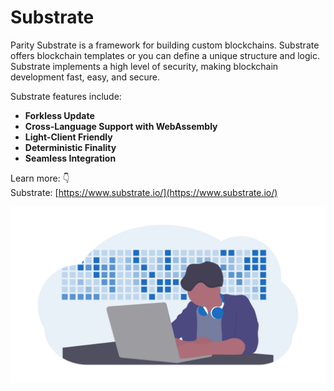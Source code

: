 # Substrate

Parity Substrate is a framework for building custom blockchains. Substrate offers blockchain templates or you can define a unique structure and logic. Substrate implements a high level of security, making blockchain development fast, easy, and secure.

Substrate features include:

* **Forkless Update**
* **Cross-Language Support with WebAssembly**
* **Light-Client Friendly**
* **Deterministic Finality**
* **Seamless Integration**

Learn more: 👇  
Substrate: [https://www.substrate.io/](https://www.substrate.io/)



![](../.gitbook/assets/undraw_developer_activity_bv83-1-.png)

